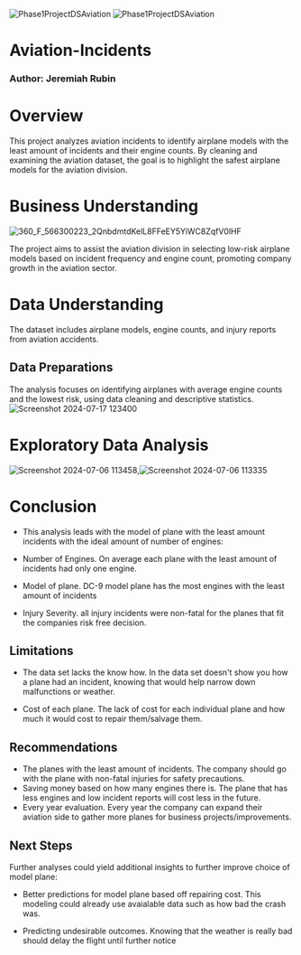 ![Phase1ProjectDSAviation](https://github.com/BlackXWulf/Flying-Through-The-Years/assets/85573566/0c3dc657-275e-47d9-af6e-eb00c6d6f8cd) ![Phase1ProjectDSAviation](https://github.com/BlackXWulf/Flying-Through-The-Years/assets/85573566/0c3dc657-275e-47d9-af6e-eb00c6d6f8cd)
# Aviation-Incidents
### Author: Jeremiah Rubin
# Overview

This project analyzes aviation incidents to identify airplane models with the least amount of incidents and their engine counts. By cleaning and examining the aviation dataset, the goal is to highlight the safest airplane models for the aviation division.

# Business Understanding
![360_F_566300223_2QnbdmtdKelL8FFeEY5YiWC8ZqfV0lHF](https://github.com/user-attachments/assets/5ca5a451-25cc-4c43-b7a3-0797d9eab9ec)

The project aims to assist the aviation division in selecting low-risk airplane models based on incident frequency and engine count, promoting company growth in the aviation sector.
# Data Understanding
The dataset includes airplane models, engine counts, and injury reports from aviation accidents.
## Data Preparations
The analysis focuses on identifying airplanes with average engine counts and the lowest risk, using data cleaning and descriptive statistics.
![Screenshot 2024-07-17 123400](https://github.com/user-attachments/assets/976e7402-5bc4-4a72-95ac-5e32473cdb29)



# Exploratory Data Analysis
![Screenshot 2024-07-06 113458](https://github.com/user-attachments/assets/75b4ac6d-0109-400d-9be9-cd8839e1c8e3),![Screenshot 2024-07-06 113335](https://github.com/user-attachments/assets/27347540-ff38-475e-87aa-c3f5c43faa3c)

# Conclusion
- This analysis leads with the model of plane with the least amount incidents with the ideal amount of number of engines:

- Number of Engines. On average each plane with the least amount of incidents had only one engine.

- Model of plane. DC-9 model plane has the most engines with the least amount of incidents

- Injury Severity. all injury incidents were non-fatal for the planes that fit the companies risk free decision.
## Limitations
- The data set lacks the know how. In the data set doesn't show you how a plane had an incident, knowing that would help narrow down malfunctions or weather.

- Cost of each plane. The lack of cost for each individual plane and how much it would cost to repair them/salvage them.
## Recommendations
- The planes with the least amount of incidents. The company should go with the plane with non-fatal injuries for safety precautions.
- Saving money based on how many engines there is. The plane that has less engines and low incident reports will cost less in the future.
- Every year evaluation. Every year the company can expand their aviation side to gather more planes for business projects/improvements.
## Next Steps
Further analyses could yield additional insights to further improve choice of model plane:

- Better predictions for model plane based off repairing cost. This modeling could already use avaialable data such as how bad the crash was.

- Predicting undesirable outcomes. Knowing that the weather is really bad should delay the flight until further notice
